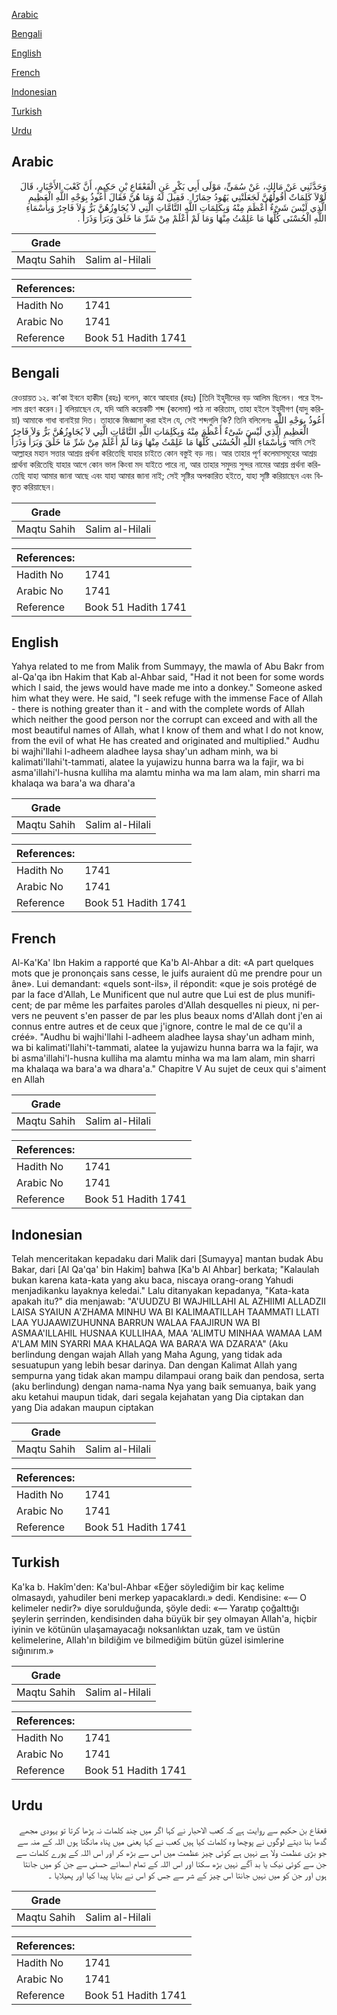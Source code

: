 [Arabic](#arabic)

[Bengali](#bengali)

[English](#english)

[French](#french)

[Indonesian](#indonesian)

[Turkish](#turkish)

[Urdu](#urdu)

## Arabic


<div dir="rtl" lang="ar" style={{fontSize:'larger',backgroundColor:'#f8f9fa',padding:20}}>
وَحَدَّثَنِي عَنْ مَالِكٍ، عَنْ سُمَىٍّ، مَوْلَى أَبِي بَكْرٍ عَنِ الْقَعْقَاعِ بْنِ حَكِيمٍ، أَنَّ كَعْبَ الأَحْبَارِ، قَالَ لَوْلاَ كَلِمَاتٌ أَقُولُهُنَّ لَجَعَلَتْنِي يَهُودُ حِمَارًا ‏.‏ فَقِيلَ لَهُ وَمَا هُنَّ فَقَالَ أَعُوذُ بِوَجْهِ اللَّهِ الْعَظِيمِ الَّذِي لَيْسَ شَىْءٌ أَعْظَمَ مِنْهُ وَبِكَلِمَاتِ اللَّهِ التَّامَّاتِ الَّتِي لاَ يُجَاوِزُهُنَّ بَرٌّ وَلاَ فَاجِرٌ وَبِأَسْمَاءِ اللَّهِ الْحُسْنَى كُلِّهَا مَا عَلِمْتُ مِنْهَا وَمَا لَمْ أَعْلَمْ مِنْ شَرِّ مَا خَلَقَ وَبَرَأَ وَذَرَأَ ‏.‏
</div>
<div style={{backgroundColor:'#f8f9fa',padding:20, marginBottom: 10}}><table> <thead> <tr> <th>Grade</th> <th></th> </tr> </thead> <tbody> <tr><td>Maqtu Sahih</td><td>Salim al-Hilali</td></tr></tbody></table><table> <thead> <tr> <th>References:</th> <th></th> </tr> </thead> <tbody><tr><td>Hadith No</td><td>1741</td></tr><tr><td>Arabic No</td><td>1741</td></tr><tr><td>Reference</td><td>Book 51 Hadith 1741</td></tr></tbody></table></div>

## Bengali


<div dir="ltr" lang="bn" style={{fontSize:'larger',backgroundColor:'#f8f9fa',padding:20}}>
রেওয়ায়ত ১২. কা’কা ইবনে হাকীম (রহঃ) বলেন, কাবে আহবার (রহঃ) [তিনি ইহুদীদের বড় আলিম ছিলেন। পরে ইসলাম গ্রহণ করেন।] বলিয়াছেন যে, যদি আমি কয়েকটি শব্দ (কলেমা) পাঠ না করিতাম, তাহা হইলে ইহুদীগণ (যাদু করিয়া) আমাকে গাধা বানাইয়া দিত। তাহাকে জিজ্ঞাসা করা হইল যে, সেই শব্দগুলি কি? তিনি বলিলেনঃ أَعُوذُ بِوَجْهِ اللَّهِ الْعَظِيمِ الَّذِي لَيْسَ شَىْءٌ أَعْظَمَ مِنْهُ وَبِكَلِمَاتِ اللَّهِ التَّامَّاتِ الَّتِي لاَ يُجَاوِزُهُنَّ بَرٌّ وَلاَ فَاجِرٌ وَبِأَسْمَاءِ اللَّهِ الْحُسْنَى كُلِّهَا مَا عَلِمْتُ مِنْهَا وَمَا لَمْ أَعْلَمْ مِنْ شَرِّ مَا خَلَقَ وَبَرَأَ وَذَرَأَ আমি সেই আল্লাহর মহান সত্তার আশ্রয় প্রর্থনা করিতেছি যাহার চাইতে কোন বস্তুই বড় নয়। আর তাহার পূর্ণ কলেমাসমূহের আশ্রয় প্রার্থনা করিতেছি যাহার আগে কোন ভাল কিংবা মদ যাইতে পারে না, আর তাহার সমুদয় সুন্দর নামের আশ্রয় প্রর্থনা করিতেছি যাহা আমার জানা আছে এবং যাহা আমার জানা নাই; সেই সৃষ্টির অপকারিত হইতে, যাহা সৃষ্টি করিয়াছেন এবং বিস্তৃত করিয়াছেন।
</div>
<div style={{backgroundColor:'#f8f9fa',padding:20, marginBottom: 10}}><table> <thead> <tr> <th>Grade</th> <th></th> </tr> </thead> <tbody> <tr><td>Maqtu Sahih</td><td>Salim al-Hilali</td></tr></tbody></table><table> <thead> <tr> <th>References:</th> <th></th> </tr> </thead> <tbody><tr><td>Hadith No</td><td>1741</td></tr><tr><td>Arabic No</td><td>1741</td></tr><tr><td>Reference</td><td>Book 51 Hadith 1741</td></tr></tbody></table></div>

## English


<div dir="ltr" lang="en" style={{fontSize:'larger',backgroundColor:'#f8f9fa',padding:20}}>
Yahya related to me from Malik from Summayy, the mawla of Abu Bakr from al-Qa'qa ibn Hakim that Kab al-Ahbar said, "Had it not been for some words which I said, the jews would have made me into a donkey." Someone asked him what they were. He said, "I seek refuge with the immense Face of Allah - there is nothing greater than it - and with the complete words of Allah which neither the good person nor the corrupt can exceed and with all the most beautiful names of Allah, what I know of them and what I do not know, from the evil of what He has created and originated and multiplied." Audhu bi wajhi'llahi l-adheem aladhee laysa shay'un adham minh, wa bi kalimati'llahi't-tammati, alatee la yujawizu hunna barra wa la fajir, wa bi asma'illahi'l-husna kulliha ma alamtu minha wa ma lam alam, min sharri ma khalaqa wa bara'a wa dhara'a
</div>
<div style={{backgroundColor:'#f8f9fa',padding:20, marginBottom: 10}}><table> <thead> <tr> <th>Grade</th> <th></th> </tr> </thead> <tbody> <tr><td>Maqtu Sahih</td><td>Salim al-Hilali</td></tr></tbody></table><table> <thead> <tr> <th>References:</th> <th></th> </tr> </thead> <tbody><tr><td>Hadith No</td><td>1741</td></tr><tr><td>Arabic No</td><td>1741</td></tr><tr><td>Reference</td><td>Book 51 Hadith 1741</td></tr></tbody></table></div>

## French


<div dir="ltr" lang="fr" style={{fontSize:'larger',backgroundColor:'#f8f9fa',padding:20}}>
Al-Ka'Ka' Ibn Hakim a rapporté que Ka'b Al-Ahbar a dit: «A part quelques mots que je prononçais sans cesse, le juifs auraient dû me prendre pour un âne». Lui demandant: «quels sont-ils», il répondit: «que je sois protégé de par la face d'Allah, Le Munificent que nul autre que Lui est de plus munificent; de par même les parfaites paroles d'Allah desquelles ni pieux, ni pervers ne peuvent s'en passer de par les plus beaux noms d'Allah dont j'en ai connus entre autres et de ceux que j'ignore, contre le mal de ce qu'il a créé». "Audhu bi wajhi'llahi l-adheem aladhee laysa shay'un adham minh, wa bi kalimati'llahi't-tammati, alatee la yujawizu hunna barra wa la fajir, wa bi asma'illahi'l-husna kulliha ma alamtu minha wa ma lam alam, min sharri ma khalaqa wa bara'a wa dhara'a." Chapitre V Au sujet de ceux qui s'aiment en Allah
</div>
<div style={{backgroundColor:'#f8f9fa',padding:20, marginBottom: 10}}><table> <thead> <tr> <th>Grade</th> <th></th> </tr> </thead> <tbody> <tr><td>Maqtu Sahih</td><td>Salim al-Hilali</td></tr></tbody></table><table> <thead> <tr> <th>References:</th> <th></th> </tr> </thead> <tbody><tr><td>Hadith No</td><td>1741</td></tr><tr><td>Arabic No</td><td>1741</td></tr><tr><td>Reference</td><td>Book 51 Hadith 1741</td></tr></tbody></table></div>

## Indonesian


<div dir="ltr" lang="id" style={{fontSize:'larger',backgroundColor:'#f8f9fa',padding:20}}>
Telah menceritakan kepadaku dari Malik dari [Sumayya] mantan budak Abu Bakar, dari [Al Qa'qa' bin Hakim] bahwa [Ka'b Al Ahbar] berkata; "Kalaulah bukan karena kata-kata yang aku baca, niscaya orang-orang Yahudi menjadikanku layaknya keledai." Lalu ditanyakan kepadanya, "Kata-kata apakah itu?" dia menjawab: "A'UUDZU BI WAJHILLAHI AL AZHIIMI ALLADZII LAISA SYAIUN A'ZHAMA MINHU WA BI KALIMAATILLAH TAAMMATI LLATI LAA YUJAAWIZUHUNNA BARRUN WALAA FAAJIRUN WA BI ASMAA'ILLAHIL HUSNAA KULLIHAA, MAA 'ALIMTU MINHAA WAMAA LAM A'LAM MIN SYARRI MAA KHALAQA WA BARA'A WA DZARA'A" (Aku berlindung dengan wajah Allah yang Maha Agung, yang tidak ada sesuatupun yang lebih besar darinya. Dan dengan Kalimat Allah yang sempurna yang tidak akan mampu dilampaui orang baik dan pendosa, serta (aku berlindung) dengan nama-nama Nya yang baik semuanya, baik yang aku ketahui maupun tidak, dari segala kejahatan yang Dia ciptakan dan yang Dia adakan maupun ciptakan
</div>
<div style={{backgroundColor:'#f8f9fa',padding:20, marginBottom: 10}}><table> <thead> <tr> <th>Grade</th> <th></th> </tr> </thead> <tbody> <tr><td>Maqtu Sahih</td><td>Salim al-Hilali</td></tr></tbody></table><table> <thead> <tr> <th>References:</th> <th></th> </tr> </thead> <tbody><tr><td>Hadith No</td><td>1741</td></tr><tr><td>Arabic No</td><td>1741</td></tr><tr><td>Reference</td><td>Book 51 Hadith 1741</td></tr></tbody></table></div>

## Turkish


<div dir="ltr" lang="tr" style={{fontSize:'larger',backgroundColor:'#f8f9fa',padding:20}}>
Ka'ka b. Hakîm'den: Ka'bul-Ahbar «Eğer söylediğim bir kaç kelime olmasaydı, yahudiler beni merkep yapacaklardı.» dedi. Kendisine: «— O kelimeler nedir?» diye sorulduğunda, şöyle dedi: «— Yaratıp çoğalttığı şeylerin şerrinden, kendisinden daha büyük bir şey olmayan Allah'a, hiçbir iyinin ve kötünün ulaşamayacağı noksanlıktan uzak, tam ve üstün kelimelerine, Allah'ın bildiğim ve bilmediğim bütün güzel isimlerine sığınırım.»
</div>
<div style={{backgroundColor:'#f8f9fa',padding:20, marginBottom: 10}}><table> <thead> <tr> <th>Grade</th> <th></th> </tr> </thead> <tbody> <tr><td>Maqtu Sahih</td><td>Salim al-Hilali</td></tr></tbody></table><table> <thead> <tr> <th>References:</th> <th></th> </tr> </thead> <tbody><tr><td>Hadith No</td><td>1741</td></tr><tr><td>Arabic No</td><td>1741</td></tr><tr><td>Reference</td><td>Book 51 Hadith 1741</td></tr></tbody></table></div>

## Urdu


<div dir="rtl" lang="ur" style={{fontSize:'larger',backgroundColor:'#f8f9fa',padding:20}}>
قعقاع بن حکیم سے روایت ہے کہ کعب الاحبار نے کہا اگر میں چند کلمات نہ پڑھا کرتا تو یہودی مجھے گدھا بنا دیتے لوگوں نے پوچھا وہ کلمات کیا ہیں کعب نے کہا یعنی میں پناہ مانگتا ہوں اللہ کے منہ سے جو بڑی عظمت ولا ہے نہیں ہے کوئی چیز عظمت میں اس سے بڑھ کر اور اس اللہ کے پورے کلمات سے جن سے کوئی نیک یا بد آگے نہیں بڑھ سکتا اور اس اللہ کے تمام اسمائے حسنی سے جن کو میں جانتا ہوں اور جن کو میں نہیں جانتا اس چیز کے شر سے جس کو اس نے بنایا پیدا کیا اور پھیلایا ۔
</div>
<div style={{backgroundColor:'#f8f9fa',padding:20, marginBottom: 10}}><table> <thead> <tr> <th>Grade</th> <th></th> </tr> </thead> <tbody> <tr><td>Maqtu Sahih</td><td>Salim al-Hilali</td></tr></tbody></table><table> <thead> <tr> <th>References:</th> <th></th> </tr> </thead> <tbody><tr><td>Hadith No</td><td>1741</td></tr><tr><td>Arabic No</td><td>1741</td></tr><tr><td>Reference</td><td>Book 51 Hadith 1741</td></tr></tbody></table></div>